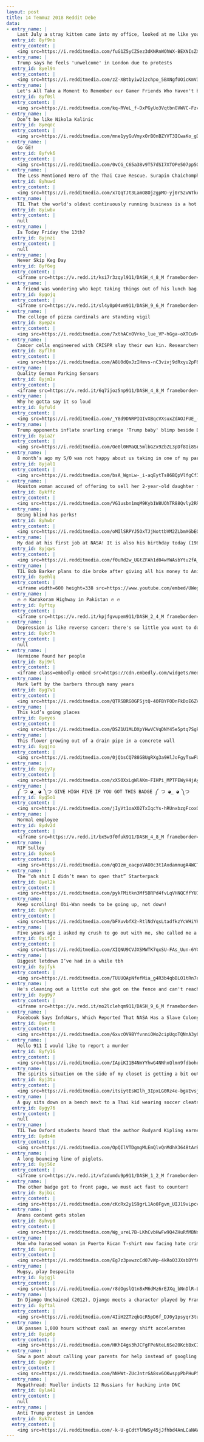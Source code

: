 ```yaml
---
layout: post
title: 14 Temmuz 2018 Reddit Debe
data:
- entry_name: |
    Last July a stray kitten came into my office, looked at me like you are my human, so I adopted her. Today, this happened. Guess now I'm an owner of another good girl.
  entry_id: 8yf9nb
  entry_content: |
    <img src=https://i.redditmedia.com/fuG1Z5yCZSez3dKNRnWOhWX-BEXNIsZXxZSBaVDmZSk.png?s=26e3c1d8fdf6d06b820c95dcf1ad82ab frameborder=0>
- entry_name: |
    Trump says he feels 'unwelcome' in London due to protests
  entry_id: 8yel9n
  entry_content: |
    <img src=https://i.redditmedia.com/zZ-XBtbyiw2izchpo_5BXNgfUOicKmV3xI1ASOsbipM.jpg?s=27349440b76bba4731bbfdd3f94644ff frameborder=0>
- entry_name: |
    Let's All Take a Moment to Remember our Gamer Friends Who Haven't been Online in Years
  entry_id: 8yf0sl
  entry_content: |
    <img src=https://i.redditmedia.com/kq-RVeL_f-DxPGyUo3VqtbnGVWVC-FzvMBywLtJx6Dg.jpg?s=3d7e64008578d19a3554715fde04e940 frameborder=0>
- entry_name: |
    Don’t be like Nikola Kalinic
  entry_id: 8yeqoc
  entry_content: |
    <img src=https://i.redditmedia.com/mne1yyGuVmyxOrB0nBZYVT3ICwaKo_gD4hEmUZSHA-w.jpg?s=8c545e5a2336c1a3976cfdec4fc06f8a frameborder=0>
- entry_name: |
    Go GE!
  entry_id: 8yfvk6
  entry_content: |
    <img src=https://i.redditmedia.com/0vCG_C65a38v9T57dSI7XTOPe507pp5QCT6TY7tZR44.jpg?s=c0ab1c15d24cd62bfbb2aca2e458c3ea frameborder=0>
- entry_name: |
    The Less Mentioned Hero of the Thai Cave Rescue. Surapin Chaichomphu is from Thai Water Well Association. Volunteer and personally spend around $6,000 USD to bring equipments to dig wells and divert water out of the cave so the rescue team could bring out the Soccer team out safely.
  entry_id: 8yhuwd
  entry_content: |
    <img src=https://i.redditmedia.com/x7QqTJt3LamO8Oj2gpMO-yj0r52vWTkcVTo71VMgEzA.jpg?s=f90d299bec7521e3fc626ff4399eff5f frameborder=0>
- entry_name: |
    TIL That the world's oldest continuously running business is a hot springs hotel in Japan that's run since 705 A.D.
  entry_id: 8yiwbv
  entry_content: |
    null
- entry_name: |
    Is Today Friday the 13th?
  entry_id: 8yjnzi
  entry_content: |
    null
- entry_name: |
    Never Skip Keg Day
  entry_id: 8yf6eg
  entry_content: |
    <iframe src=https://v.redd.it/ksi7r3zqyl911/DASH_4_8_M frameborder=0></iframe>
- entry_name: |
    A friend was wondering who kept taking things out of his lunch bag...so he set up a camera
  entry_id: 8ygojq
  entry_content: |
    <iframe src=https://v.redd.it/sl4y0p04vm911/DASH_9_6_M frameborder=0></iframe>
- entry_name: |
    The college of pizza cardinals are standing vigil
  entry_id: 8yep2x
  entry_content: |
    <img src=https://i.redditmedia.com/7xthACnOVrko_lue_VP-hGga-oXTCu94oGm9HCPBLzk.jpg?s=9e8301c0d59a0b302bdce3be72d7193a frameborder=0>
- entry_name: |
    Cancer cells engineered with CRISPR slay their own kin. Researchers engineered tumor cells in mice to secrete a protein that triggers a death switch in resident tumor cells they encounter.
  entry_id: 8yflh0
  entry_content: |
    <img src=https://i.redditmedia.com/A8U0dQxJzIHmvs-nC3vivj9dRxyu2pF637C8wTqcY2k.jpg?s=d8a2756d5f262addc7202eecf3952959 frameborder=0>
- entry_name: |
    Quality German Parking Sensors
  entry_id: 8yjm1v
  entry_content: |
    <iframe src=https://v.redd.it/6q7ijoz5np911/DASH_4_8_M frameborder=0></iframe>
- entry_name: |
    Why he gotta say it so loud
  entry_id: 8yfuld
  entry_content: |
    <img src=https://i.redditmedia.com/_Y8d9DNRPIQIvXBqcVXsuxZdAOJFUE_-pndeDiL5bGs.jpg?s=7a71ade4875bb71f1cf4910b88a06412 frameborder=0>
- entry_name: |
    Trump opponents inflate snarling orange 'Trump baby' blimp beside British parliament
  entry_id: 8yia2r
  entry_content: |
    <img src=https://i.redditmedia.com/Oe0l0HMaQL5mlbGZx9ZbZL3pDf8Ii8SrLNo9mFXmJAs.jpg?s=acbcfcf77493544ebdd24f78fc3a632f frameborder=0>
- entry_name: |
    8 month’s ago my S/O was not happy about us taking in one of my parents’ pets. This was them the other morning.
  entry_id: 8yjal1
  entry_content: |
    <img src=https://i.redditmedia.com/bsA_WgnLw-_i-aqEytTs86BQpVlfgCf3miJIj8VttsQ.jpg?s=43f4c01796900022c40b4535520bd961 frameborder=0>
- entry_name: |
    Houston woman accused of offering to sell her 2-year-old daughter for sex at a cost of $1,200 has been sentenced to 40 years in prison.
  entry_id: 8ykffz
  entry_content: |
    <img src=https://i.redditmedia.com/VG1usbn1mqM9Kyb1W8UOhTR88Qvly2RRhfChcpw_qJ4.jpg?s=9b5ca3d622248b89642086b1dbcd0ad1 frameborder=0>
- entry_name: |
    Being blind has perks!
  entry_id: 8yhwbr
  entry_content: |
    <img src=https://i.redditmedia.com/oMIlSRPYJ5OxTJjNottbVM2ZLbmXGbEQ07t01c4XN3Y.png?s=4b1bcb84ab40b3f6c4d2270f76ba393f frameborder=0>
- entry_name: |
    My dad at his first job at NASA! It is also his birthday today (1986)
  entry_id: 8yjqws
  entry_content: |
    <img src=https://i.redditmedia.com/f0uRd2w_UGtZFAh1d04wYWAsbYtu2fA_Ed8nmSocD14.jpg?s=283a6e4237db0f655766b5b8a99d3594 frameborder=0>
- entry_name: |
    TIL Bob Barker plans to die broke after giving all his money to Animal Foundations/Rescues
  entry_id: 8yehlq
  entry_content: |
    <iframe width=600 height=338 src=https://www.youtube.com/embed/UWegFQnOjSM?feature=oembed&enablejsapi=1 frameborder=0 allow=autoplay; encrypted-media allowfullscreen></iframe>
- entry_name: |
    🔥 🔥 Karakoram Highway in Pakistan 🔥 🔥
  entry_id: 8yftqy
  entry_content: |
    <iframe src=https://v.redd.it/kpjfgvupem911/DASH_2_4_M frameborder=0></iframe>
- entry_name: |
    Depression is like reverse cancer: there's so little you want to do but you have so much time left
  entry_id: 8ykr7h
  entry_content: |
    null
- entry_name: |
    Hermione found her people
  entry_id: 8yj9rl
  entry_content: |
    <iframe class=embedly-embed src=https://cdn.embedly.com/widgets/media.html?src=https%3A%2F%2Fgfycat.com%2Fifr%2FOptimisticVariableCrocodileskink&url=https%3A%2F%2Fgfycat.com%2FOptimisticVariableCrocodileskink&image=https%3A%2F%2Fthumbs.gfycat.com%2FOptimisticVariableCrocodileskink-size_restricted.gif&key=2aa3c4d5f3de4f5b9120b660ad850dc9&type=text%2Fhtml&schema=gfycat width=600 height=1067 scrolling=no frameborder=0 allow=autoplay; fullscreen allowfullscreen></iframe>
- entry_name: |
    Mark left by the barbers through many years
  entry_id: 8yg7v1
  entry_content: |
    <img src=https://i.redditmedia.com/QTRSBRG0GFSjtQ-4OFBYFODnFkDoE6ZVlojjUh86ZpE.jpg?s=4114bae25a1c60575c8e71b21196f3ad frameborder=0>
- entry_name: |
    This kid’s going places
  entry_id: 8yeyes
  entry_content: |
    <img src=https://i.redditmedia.com/DSZ1U1MLDXpYHwVCVqDNY45e5ptq7SgPZso_q8zTsJ8.jpg?s=057f4cbe866cb1fe3acf0b59871113aa frameborder=0>
- entry_name: |
    This flower growing out of a drain pipe in a concrete wall
  entry_id: 8ygjno
  entry_content: |
    <img src=https://i.redditmedia.com/0jQbsCQ788GBUgRXg3a9HlJoFgyTswFUJ_RBu7fgFkg.jpg?s=04cde2ab4080851a9ab98f2ef7f6f404 frameborder=0>
- entry_name: |
  entry_id: 8yjy7y
  entry_content: |
    <img src=https://i.redditmedia.com/xXS0XxLgWlAKm-FIHPi_MPTFEWyH4jAy_PIUW5JjP-c.gif?fm=jpg&s=9ec0d89a9d0def470bfb25c6285e70fd frameborder=0>
- entry_name: |
    ༼ つ ◕_ ◕ ༽つ GIVE HIGH FIVE IF YOU GOT THIS BADGE ༼ つ ◕_ ◕ ༽つ
  entry_id: 8yg5o1
  entry_content: |
    <img src=https://i.redditmedia.com/jIyVt1oaXO2TxIqcYs-hRUnxbzgFcoxQU0nIEqraeo8.jpg?s=658098ab58b2ade8efe9b51278cfdf74 frameborder=0>
- entry_name: |
    Normal employee
  entry_id: 8ydv2d
  entry_content: |
    <iframe src=https://v.redd.it/bx5w3f0fuk911/DASH_4_8_M frameborder=0></iframe>
- entry_name: |
    RIP Sulley
  entry_id: 8ykeo5
  entry_content: |
    <img src=https://i.redditmedia.com/qO1zm_eacpoVAO0c3t1AxdamnugA4WCTK_4bx42YZ-c.jpg?s=9f073ba7c407e8ce3b077a27886ea72d frameborder=0>
- entry_name: |
    The “oh shit I didn’t mean to open that” Starterpack
  entry_id: 8yel2k
  entry_content: |
    <img src=https://i.redditmedia.com/pykFMitkn3Mf5BRPd4fvLqVHNQCffYU1hFDZN_p4k9c.jpg?s=ab414926ea9fa11641f6b5273195dbbc frameborder=0>
- entry_name: |
    Keep scrolling! Obi-Wan needs to be going up, not down!
  entry_id: 8yhvcf
  entry_content: |
    <img src=https://i.redditmedia.com/bFXuvbfX2-RtlNdYqsLtadfkzYcWHiY8hj9mgT26YFw.jpg?s=e0b501b847fd38d7a58dd24d424d5b56 frameborder=0>
- entry_name: |
    Five years ago i asked my crush to go out with me, she called me a weirdo, and we never talked again. This is just a random photo i found on Google.
  entry_id: 8yif2c
  entry_content: |
    <img src=https://i.redditmedia.com/XIQNU9CVJXSMWTK7qxSU-FAs_Uun-6YC9IFl3qKs3SE.png?s=90be74b633a84a2f85ddaaa602f1b398 frameborder=0>
- entry_name: |
    Biggest letdown I’ve had in a while tbh
  entry_id: 8yjfyk
  entry_content: |
    <img src=https://i.redditmedia.com/TUUUQApNfefMia_g4R3b4qbBLO1tRn7csdCT7xFLb60.jpg?s=ef269a1654444f9ebbe1741a41d12e82 frameborder=0>
- entry_name: |
    He's cleaning out a little cut she got on the fence and can't reach herself.
  entry_id: 8yg9y7
  entry_content: |
    <iframe src=https://v.redd.it/mo2lclehqm911/DASH_9_6_M frameborder=0></iframe>
- entry_name: |
    Facebook Says InfoWars, Which Reported That NASA Has a Slave Colony on Mars, Is a Valid Source of “Opinion and Analysis”
  entry_id: 8yerfm
  entry_content: |
    <img src=https://i.redditmedia.com/6xvcOV9BYfvnniOWo2cipUqoTQNnA3y68eghVjw0Ef0.jpg?s=858aa25fc55dfb66b77ec289504d0778 frameborder=0>
- entry_name: |
    Hello 911 I would like to report a murder
  entry_id: 8yfy16
  entry_content: |
    <img src=https://i.redditmedia.com/IApiKI1B4NmYYhwG4NNhxQlmn9fdbohevW1GP61cS3w.jpg?s=3b41f10ec32c9b0cc85b854025c15e94 frameborder=0>
- entry_name: |
    The spirits situation on the side of my closet is getting a bit out of hand...
  entry_id: 8yj3tu
  entry_content: |
    <img src=https://i.redditmedia.com/itsiytEsWIlh_3IpxLG0Rz4e-bgVEvsjdDP_V_qkzjA.jpg?s=23a2549151ee1a01518706dfc8318382 frameborder=0>
- entry_name: |
    A guy sits down on a bench next to a Thai kid wearing soccer cleats.
  entry_id: 8ygy76
  entry_content: |
    null
- entry_name: |
    TIL Two Oxford students heard that the author Rudyard Kipling earned 10 shillings per word so they sent him 10 shillings and asked for one of his very best words. Kipling replied: Thanks.
  entry_id: 8yds4m
  entry_content: |
    <img src=https://i.redditmedia.com/OpQIlVTDgmgMLEmQlvQnMdhX3648tArBS-MifAq2sjg.jpg?s=d32baa6e6d0168a1cf962c2b924994e9 frameborder=0>
- entry_name: |
    A long bouncing line of piglets.
  entry_id: 8yj56z
  entry_content: |
    <iframe src=https://v.redd.it/vfzdumdu9p911/DASH_1_2_M frameborder=0></iframe>
- entry_name: |
    The other badge got to front page, we must act fast to counter!
  entry_id: 8yjbic
  entry_content: |
    <img src=https://i.redditmedia.com/cKcRx2y1S9grL1Ao0Fgvm_UIJ19vLpcviGJ9uqJQxNY.jpg?s=b3c83fc2c4af317d255511d34f6d76bb frameborder=0>
- entry_name: |
    Anons content gets stolen
  entry_id: 8yhvp0
  entry_content: |
    <img src=https://i.redditmedia.com/Wg_ureL7B-LKhCvbHwFw9Q4ZHuRfMBNsOiEmkRFuHDw.jpg?s=3ac091cbac9806d91118cd351567a7f4 frameborder=0>
- entry_name: |
    Man who harassed woman in Puerto Rican T-shirt now facing hate crime charges
  entry_id: 8yero3
  entry_content: |
    <img src=https://i.redditmedia.com/Eg7z3pxwzcCd07vWp-4kRoO3JXsbDYfAgp13-nLi8Kw.jpg?s=bc540f75ccb9d143250b9a1748b711cf frameborder=0>
- entry_name: |
    Mugsy, play Despacito
  entry_id: 8yjgjl
  entry_content: |
    <img src=https://i.redditmedia.com/r8dOgslQtn8xM6dMz6rEJXq_bNnDlR-LfmBHzPPyDAo.jpg?s=37a154262a09ba35bbc988e1af207710 frameborder=0>
- entry_name: |
    In Django Unchained (2012), Django meets a character played by Franco Nero who asks him to spell his name. Django spells out his name and comments the D is silent. Nero's character replies that he knows already--because Franco Nero played the original Django (1966) who largely inspired this film.
  entry_id: 8yftal
  entry_content: |
    <img src=https://i.redditmedia.com/4IiH2ZTzqbGcR5pD6f_DJ0y1psyqr3tuTwTIBV5D3Y8.jpg?s=00a29702ef791f3e1870777f780aac19 frameborder=0>
- entry_name: |
    UK passes 1,000 hours without coal as energy shift accelerates
  entry_id: 8yip6p
  entry_content: |
    <img src=https://i.redditmedia.com/HKhI4gs3hJCFgFPeNteL6Se20KcbBxC7JzMkCJXfbqo.jpg?s=04a1f1b38acfe5b33942e25bcc426813 frameborder=0>
- entry_name: |
    Saw a post about calling your parents for help instead of googling it to make them feel more a part of your life. Did not go as planned.
  entry_id: 8yg0rr
  entry_content: |
    <img src=https://i.redditmedia.com/hNHWt-ZUcJntrGA8sv6OKwsppPbPHuP5EsXqM-JgVAg.jpg?s=8f0836daa62343e116858cf4a20602e7 frameborder=0>
- entry_name: |
    Megathread: Mueller indicts 12 Russians for hacking into DNC
  entry_id: 8yla41
  entry_content: |
    null
- entry_name: |
    Anti Trump protest in London
  entry_id: 8yk7ac
  entry_content: |
    <img src=https://i.redditmedia.com/-k-U-gCdtYlMWSy45jJfhbd4AnLCaNAWPtSMCYfJbdQ.jpg?s=abdd55c95e9e54c746d5ff8bbd3bbbad frameborder=0>
---
```

